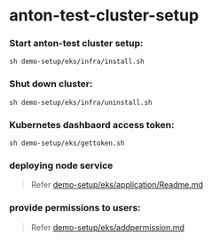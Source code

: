 # anton-test-cluster-setup

### Start anton-test cluster setup: 
```
sh demo-setup/eks/infra/install.sh
```

### Shut down cluster:
```
sh demo-setup/eks/infra/uninstall.sh
```

### Kubernetes dashbaord access token:
```
sh demo-setup/eks/gettoken.sh
```

### deploying node service
> Refer [demo-setup/eks/application/Readme.md](demo-setup/eks/application/Readme.md)

### provide permissions to users:
> Refer [demo-setup/eks/addpermission.md](demo-setup/eks/addpermission.md)